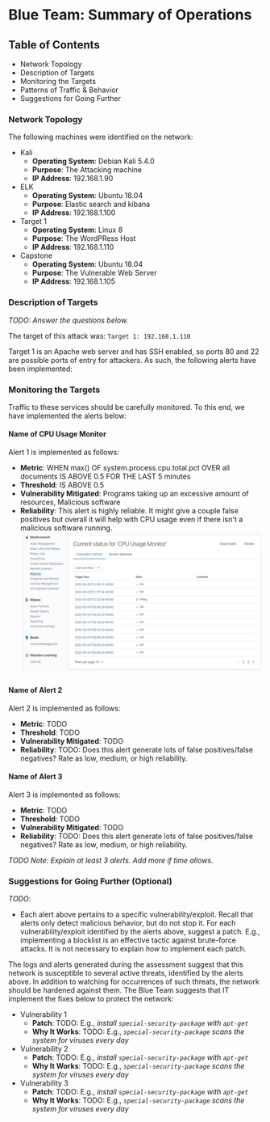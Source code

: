 # Blue Team: Summary of Operations

## Table of Contents
- Network Topology
- Description of Targets
- Monitoring the Targets
- Patterns of Traffic & Behavior
- Suggestions for Going Further

### Network Topology


The following machines were identified on the network:
- Kali
  - **Operating System**: Debian Kali 5.4.0
  - **Purpose**: The Attacking machine
  - **IP Address**: 192.168.1.90
- ELK
  - **Operating System**: Ubuntu 18.04
  - **Purpose**: Elastic search and kibana
  - **IP Address**: 192.168.1.100
- Target 1
  - **Operating System**: Linux 8
  - **Purpose**: The WordPRess Host
  - **IP Address**: 192.168.1.110
- Capstone
  - **Operating System**: Ubuntu 18.04
  - **Purpose**: The Vulnerable Web Server
  - **IP Address**: 192.168.1.105

### Description of Targets
_TODO: Answer the questions below._

The target of this attack was: `Target 1: 192.168.1.110`

Target 1 is an Apache web server and has SSH enabled, so ports 80 and 22 are possible ports of entry for attackers. As such, the following alerts have been implemented:

### Monitoring the Targets

Traffic to these services should be carefully monitored. To this end, we have implemented the alerts below:

#### Name of CPU Usage Monitor

Alert 1 is implemented as follows:
  - **Metric**: WHEN max() OF system.process.cpu.total.pct OVER all documents IS ABOVE 0.5 FOR THE LAST 5 minutes
  - **Threshold**: IS ABOVE 0.5
  - **Vulnerability Mitigated**: Programs taking up an excessive amount of resources, Malicious software
  - **Reliability**: This alert is highly reliable. It might give a couple false positives but overall it will help with CPU usage even if there isn't a malicious software running.
![CPU Usage Monitor alert logs](https://github.com/guerriericp/Final_Project/blob/main/Images/CPU_usage.png "CPU Usage Monitor alert logs")
#### Name of Alert 2
Alert 2 is implemented as follows:
  - **Metric**: TODO
  - **Threshold**: TODO
  - **Vulnerability Mitigated**: TODO
  - **Reliability**: TODO: Does this alert generate lots of false positives/false negatives? Rate as low, medium, or high reliability.

#### Name of Alert 3
Alert 3 is implemented as follows:
  - **Metric**: TODO
  - **Threshold**: TODO
  - **Vulnerability Mitigated**: TODO
  - **Reliability**: TODO: Does this alert generate lots of false positives/false negatives? Rate as low, medium, or high reliability.

_TODO Note: Explain at least 3 alerts. Add more if time allows._

### Suggestions for Going Further (Optional)
_TODO_: 
- Each alert above pertains to a specific vulnerability/exploit. Recall that alerts only detect malicious behavior, but do not stop it. For each vulnerability/exploit identified by the alerts above, suggest a patch. E.g., implementing a blocklist is an effective tactic against brute-force attacks. It is not necessary to explain _how_ to implement each patch.

The logs and alerts generated during the assessment suggest that this network is susceptible to several active threats, identified by the alerts above. In addition to watching for occurrences of such threats, the network should be hardened against them. The Blue Team suggests that IT implement the fixes below to protect the network:
- Vulnerability 1
  - **Patch**: TODO: E.g., _install `special-security-package` with `apt-get`_
  - **Why It Works**: TODO: E.g., _`special-security-package` scans the system for viruses every day_
- Vulnerability 2
  - **Patch**: TODO: E.g., _install `special-security-package` with `apt-get`_
  - **Why It Works**: TODO: E.g., _`special-security-package` scans the system for viruses every day_
- Vulnerability 3
  - **Patch**: TODO: E.g., _install `special-security-package` with `apt-get`_
  - **Why It Works**: TODO: E.g., _`special-security-package` scans the system for viruses every day_
